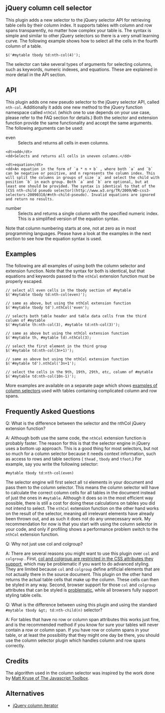 ## jQuery column cell selector

This plugin adds a new selector to the jQuery selector API for retrieving table cells by their column index. It supports tables with column and row spans transparently, no matter how complex your table is. The syntax is simple and similar to other jQuery selectors so there is a very small learning curve. The following example shows how to select all the cells in the fourth column of a table.

    $('#mytable tbody td:nth-col(4)');

The selector can take several types of arguments for selecting columns, such as keywords, numeric indexes, and equations. These are explained in more detail in the API section.

## API

This plugin adds one new pseudo selector to the jQuery selector API, called `nth-col`. Additionally it adds one new method to the jQuery function namespace called `nthCol` (which one to use depends on your use case, please refer to the FAQ section for details.) Both the selector and extension function provide the same functionality and accept the same arguments. The following arguments can be used:

<dl>
    <dt>even</dt>
    <dd>Selects and returns all cells in even columns.</dd>
    
    <dt>odd</dt>
    <dd>Selects and returns all cells in uneven columns.</dd>
    
    <dt>equation</dt>
    <dd>An equation in the form of `a * n + b` , where both `a` and `b` can be negative or positive, and n represents the column index. This will split the columns in groups of size `a` and select the child with position `b` in each group. Both `a` and `b` are optional, but at least one should be provided. The syntax is identical to that of the [CSS nth-child pseudo selector](http://www.w3.org/TR/2009/WD-css3-selectors-20090310/#nth-child-pseudo). Invalid equations are ignored and return no results.
</dd>
    <dt>number</dt>
    <dd>Selects and returns a single column with the specified numeric index. This is a simplified version of the equation syntax.</dd>
</dl>

Note that column numbering starts at one, not at zero as in most programming languages. Please have a look at the examples in the next section to see how the equation syntax is used.

## Examples

The following are all examples of using both the column selector and extension function. Note that the syntax for both is identical, but that equations and keywords passed to the `nthCol` extension function must be properly escaped.

    // select all even cells in the tbody section of #mytable
    $('#mytable tbody td:nth-col(even)');
    
    // same as above, but using the nthCol extension function
    $('#mytable tbody td').nthCol('even');
    
    // selects both table header and table data cells from the third column of #mytable
    $('#mytable th:nth-col(3), #mytable td:nth-col(3)');
    
    // same as above but using the nthCol extension function
    $('#mytable th, #mytable td).nthCol(3);
    
    // select the first element in the third group
    $('#mytable td:nth-col(3n+1)');
    
    // same as above but using the nthCol extension function
    $('#mytable td').nthCol('3n+1');
    
    // select the cells in the 9th, 19th, 29th, etc, column of #mytable
    $('#mytable td:nth-col(10n-1)');

More examples are available on a separate page which shows [examples of column selectors](examples/examples.html) used with tables containing complicated column and row spans.

## Frequently Asked Questions

Q: What is the difference between the selector and the nthCol jQuery extension function?

A: Although both use the same code, the `nthCol` extension function is probably faster. The reason for this is that the selector engine in jQuery uses a bottom up approach. This is a good thing for most selectors, but not so much for a column selector because it needs context information, such as access to rows and table sections ( `thead` , `tbody` and `tfoot`.) For example, say you write the following selector:

    #mytable tbody td:nth-col(even)

The selector engine will first select all `td` elements in your document and pass them to the column selector. This means the column selector will have to calculate the correct column cells for all tables in the document instead of just the ones in `#mytable`. Although it does so in the most efficient way possible, there is still a cost for doing these calculations on tables you did not intend to select. The `nthCol` extension function on the other hand works on the result of the selector, meaning all irrelevant elements have already been thrown out, and as such it does not do any unnecessary work. My recommendation for now is that you start with using the column selector in your code, and only if profiling shows a performance problem switch to the `nthCol` extension function.

Q: Why not just use col and colgroup?

A: There are several reasons you might want to use this plugin over `col` and `colgroup` . First, [col and colgroup are restricted in the CSS attributes they support](http://www.w3.org/TR/CSS21/tables.html#columns), which may be problematic if you want to do advanced styling. They are limited because `col` and `colgroup` define artificial elements that are not actually there in the source document. This plugin on the other hand returns the actual table cells that make up the column. These cells can then be styled in any way. Second, browser support for those `col` and `colgroup` attributes that can be styled is [problematic](http://www.quirksmode.org/css/columns.html), while all browsers fully support styling table cells.

Q: What is the difference between using this plugin and using the standard `#mytable tbody &gt; td:nth-child(n)` selector?

A: For tables that have no row or column span attributes this works just fine, and is the recommended method if you know for sure your tables will never contain a row or column span. If you have row or column spans in your table, or at least the possibility that they might one day be there, you should use the column selector plugin which handles column and row spans correctly.

## Credits

The algorithm used in the column selector was inspired by the work done by [Matt Kruse of The Javascript Toolbox](http://www.javascripttoolbox.com/).

## Alternatives
* [jQuery column iterator](http://slackers.se/2009/jquery-column-iterator-plugin/)
